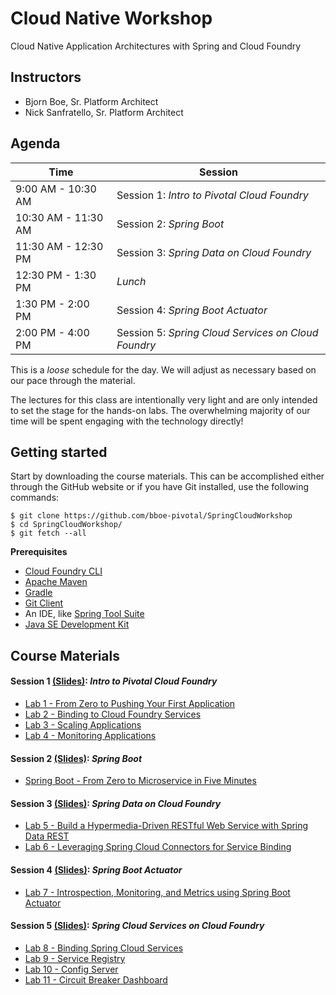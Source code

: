 # Cloud Native Workshop
Cloud Native Application Architectures with Spring and Cloud Foundry

## Instructors
- Bjorn Boe, Sr. Platform Architect
- Nick Sanfratello, Sr. Platform Architect

## Agenda

Time | Session
---- | -------
9:00 AM - 10:30 AM | Session 1: _Intro to Pivotal Cloud Foundry_
10:30 AM - 11:30 AM | Session 2: _Spring Boot_
11:30 AM - 12:30 PM | Session 3: _Spring Data on Cloud Foundry_
12:30 PM - 1:30 PM | _Lunch_
1:30 PM - 2:00 PM | Session 4: _Spring Boot Actuator_
2:00 PM - 4:00 PM | Session 5: _Spring Cloud Services on Cloud Foundry_

This is a _loose_ schedule for the day. We will adjust as necessary based on our pace through the material.

The lectures for this class are intentionally very light and are only intended to set the stage for the hands-on labs.
The overwhelming majority of our time will be spent engaging with the technology directly!

## Getting started

Start by downloading the course materials.  This can be accomplished either through the GitHub website or if you have Git installed, use the following commands:

```
$ git clone https://github.com/bboe-pivotal/SpringCloudWorkshop
$ cd SpringCloudWorkshop/
$ git fetch --all
```

**Prerequisites**
- [Cloud Foundry CLI](http://info.pivotal.io/p0R00I0eYJ011dAUCN06lR2)
- [Apache Maven](http://info.pivotal.io/HI002010A6ZlRJR1NeU00eC)
- [Gradle](http://info.pivotal.io/j10U0e2NI10Rl06AJCf0R00)
- [Git Client](http://info.pivotal.io/i1RI0AUe6gN00C010l12J0R)
- An IDE, like [Spring Tool Suite](http://info.pivotal.io/f00RC0N0lh01eU21IAJ260R)
- [Java SE Development Kit](http://info.pivotal.io/n0I60i3021AN0JU0le10CRR)

## Course Materials

#### Session 1 [(Slides)](session_01/Session_01.pdf): _Intro to Pivotal Cloud Foundry_
  - [Lab 1 - From Zero to Pushing Your First Application](session_01/lab_01/lab_01.adoc)
  - [Lab 2 - Binding to Cloud Foundry Services](session_01/lab_02/lab_02.adoc)
  - [Lab 3 - Scaling Applications](session_01/lab_03/lab_03.adoc)
  - [Lab 4 - Monitoring Applications](session_01/lab_04/lab_04.adoc)

#### Session 2 [(Slides)](session_02_b/Session_02_B.pdf): _Spring Boot_
  - [Spring Boot - From Zero to Microservice in Five Minutes](session_02_b/lab_05/lab_05.adoc)

#### Session 3 [(Slides)](session_03/session_03.pdf): _Spring Data on Cloud Foundry_
  - [Lab 5 - Build a Hypermedia-Driven RESTful Web Service with Spring Data REST](session_03/lab_05/lab_05.adoc)
  - [Lab 6 - Leveraging Spring Cloud Connectors for Service Binding](session_03/lab_06/lab_06.adoc)

#### **Session 4** [(Slides)](session_04/Session_04.pdf): _Spring Boot Actuator_
  - [Lab 7 - Introspection, Monitoring, and Metrics using Spring Boot Actuator](session_04/lab_07/lab_07.adoc)

#### **Session 5** [(Slides)](session_05/Session_05.pdf): _Spring Cloud Services on Cloud Foundry_
  - [Lab 8 - Binding Spring Cloud Services](session_05/lab_08/lab_08.adoc)
  - [Lab 9 - Service Registry](session_05/lab_09/lab_09.adoc)
  - [Lab 10 - Config Server](session_05/lab_10/lab_10.adoc)
  - [Lab 11 - Circuit Breaker Dashboard](session_05/lab_11/lab_11.adoc)
